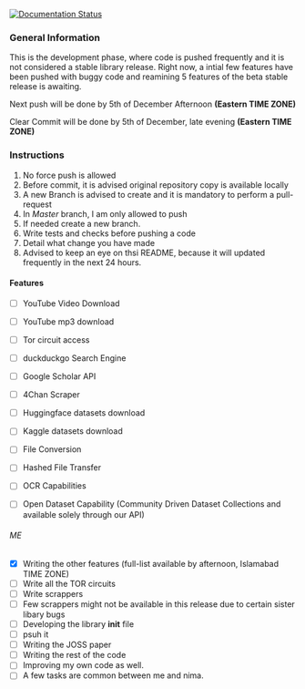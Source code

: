 [![Documentation Status](https://readthedocs.org/projects/mdataset/badge/?version=latest)](https://mdataset.readthedocs.io/en/latest/?badge=latest)

### General Information
This is the development phase, where code is pushed frequently and it is not considered a stable library release. Right now, a intial few features have been pushed with buggy code and reamining 5 features of the beta stable release is awaiting.


Next push will be done by 5th of December Afternoon **(Eastern TIME ZONE)**


Clear Commit will be done by 5th of December, late evening **(Eastern TIME ZONE)**

### Instructions
1. No force push is allowed
2. Before commit, it is advised original repository copy is available locally
3. A new Branch is advised to create and it is mandatory to perform a pull-request
4. In *Master* branch, I am only allowed to push
5. If needed create a new branch.
6. Write tests and checks before pushing a code
7. Detail what change you have made
8. Advised to keep an eye on thsi README, because it will updated frequently in the next 24 hours.

#### Features

- [ ] YouTube Video Download
- [ ] YouTube mp3 download
- [ ] Tor circuit access
- [ ] duckduckgo Search Engine
- [ ] Google Scholar API
- [ ] 4Chan Scraper
- [ ] Huggingface datasets download
- [ ] Kaggle datasets download
- [ ] File Conversion
- [ ] Hashed File Transfer
- [ ] OCR Capabilities
- [ ] Open Dataset Capability (Community Driven Dataset Collections and available solely through our API)


###### ME
- [x] Writing the other features (full-list available by afternoon, Islamabad TIME ZONE)
- [ ] Write all the TOR circuits
- [ ] Write scrappers
- [ ] Few scrappers might not be available in this release due to certain sister libary bugs
- [ ] Developing the library __init__ file
- [ ] psuh it
- [ ] Writing the JOSS paper
- [ ] Writing the rest of the code
- [ ] Improving my own code as well.
- [ ] A few tasks are common between me and nima. 
